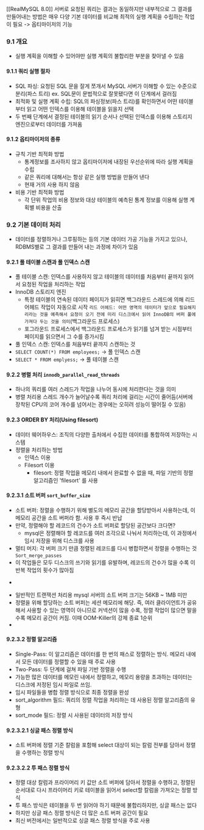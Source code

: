 [[RealMySQL 8.0]]
서버로 요청된 쿼리는 결과는 동일하지만 내부적으로 그 결과를 만들어내는 방법은 매우 다양
기본 데이터를 비교해 최적의 실행 계획을 수립하는 작업이 필요 -> 옵티마이저의 기능

### 9.1 개요
- 실행 계획을 이해할 수 있어야만 실행 계획의 불합리한 부분을 찾아낼 수 있음
#### 9.1.1 쿼리 실행 절차
- SQL 파싱: 요청된 SQL 문을 잘게 쪼개서 MySQL 서버가 이해할 수 있는 수준으로 분리(파스 트리) ex. SQL문이 문법적으로 잘못됐다면 이 단계에서 걸러짐
- 최적화 및 실행 계획 수립: SQL의 파싱정보(파스 트리)를 확인하면서 어떤 테이블부터 읽고 어떤 인덱스를 이용해 테이블을 읽을지 선택
- 두 번째 단계에서 결정된 테이블의 읽기 순서나 선택된 인덱스를 이용해 스토리지 엔진으로부터 데이터를 가져옴

#### 9.1.2 옵티마이저의 종류
- 규칙 기반 최적화 방법
	- 통계정보를 조사하지 않고 옵티마이저에 내장된 우선순위에 따라 실행 계획을 수립
	- 같은 쿼리에 대해서는 항상 같은 실행 방법을 만들어 낸다
	- 현재 거의 사용 하지 않음
- 비용 기반 최적화 방법
	- 각 단위 작업의 비용 정보와 대상 테이블의 예측된 통계 정보를 이용해 실행 계획별 비용을 산출
### 9.2 기본 데이터 처리
- 데이터를 정렬하거나 그루핑하는 등의 기본 데이터 가공 기능을 가지고 있으나, RDBMS별로 그 결과를 만들어 내는 과정에 차이가 있음
#### 9.2.1 풀 테이블 스캔과 풀 인덱스 스캔
- 풀 테이블 스캔: 인덱스를 사용하지 않고 테이블의 데이터를 처음부터 끝까지 읽어서 요청된 작업을 처리하는 작업
- InnoDB 스토리지 엔진
	- 특정 테이블의 연속된 데이터 페이지가 읽히면 백그라운드 스레드에 의해 리드 어헤드 작업이 자동으로 시작
		`리드 어헤드: 어떤 영역의 데이터가 앞으로 필요해지리라는 것을 예측해서 요청이 오기 전에 미리 디스크에서 읽어 InnoDB의 버퍼 풀에 가져다 두는 것을 의미`(백그라운드 프로세스)
	- 포그라운드 프로세스에서 백그라운드 프로세스가 읽기를 넘겨 받는 시점부터 페이지를 읽으면서 그 수를 증가시킴
- 풀 인덱스 스캔: 인덱스를 처음부터 끝까지 스캔하는 것
- `SELECT COUNT(*) FROM employees;` -> 풀 인덱스 스캔
- `SELECT * FROM emplyess;` -> 풀 테이블 스캔
#### 9.2.2 병렬 처리 `innodb_parallel_read_threads`
- 하나의 쿼리를 여러 스레드가 작업을 나누어 동시에 처리한다는 것을 의미
- 병렬 처리용 스레드 개수가 늘어날수록 쿼리 처리에 걸리는 시간이 줄어듬(서버에 장착된 CPU의 코어 개수를 넘어서는 경우에는 오히려 성능이 떨어질 수 있음)
#### 9.2.3 ORDER BY 처리(Using filesort)
- 데이터 웨어하우스: 조직의 다양한 출처에서 수집한 데이터를 통합하여 저장하는 시스템
- 정렬을 처리하는 방법
	- 인덱스 이용
	- Filesort 이용
		- filesort: 정렬 작업을 메모리 내에서 완료할 수 없을 때, 파일 기반의 정렬 알고리즘인 'filesort' 를 사용
#### 9.2.3.1 소트 버퍼 `sort_buffer_size`
- 소트 버퍼: 정렬을 수행하기 위해 별도의 메모리 공간을 할당받아서 사용하는데, 이 메모리 공간을 소트 버퍼라 함. 사용 후 즉시 반납
- 만약, 정렬해야 할 레코드의 건수가 소트 버퍼로 할당된 공간보다 크다면?
	- mysql은 정렬해야 할 레코드를 여러 조각으로 나눠서 처리하는데, 이 과정에서 임시 저장을 위해 디스크를 사용
- 멀티 머지: 각 버퍼 크기 만큼 정렬된 레코드를 다시 병합하면서 정렬을 수행하는 것 `Sort_merge_passes`
- 이 작업들은 모두 디스크의 쓰기와 읽기를 유발하며, 레코드의 건수가 많을 수록 이 반복 작업의 횟수가 많아짐
- ``` select * from salaries order by to_date limit 99999999,1; 이 쿼리에서 to_date 컬럼에 인덱스가 있다면 물리적으로 정렬된 상태로 저장
- 일반적인 트랜잭션 처리용 mysql 서버의 소트 버퍼 크기는 56KB ~ 1MB 미만
- 정렬을 위해 할당하는 소트 버퍼는 세션 메모리에 해당. 즉, 여러 클라이언트가 공유해서 사용할 수 있는 영역이 아니므로 커넥션이 많을 수록, 정렬 작업이 많으면 말을 수록 메모리 공간이 커짐. 이때 OOM-Killer의 강제 종료 1순위
- 
#### 9.2.3.2 정렬 알고리즘
- Single-Pass: 이 알고리즘은 데이터를 한 번의 패스로 정렬하는 방식. 메모리 내에서 모든 데이터를 정렬할 수 있을 때 주로 사용
- Two-Pass: 두 단계에 걸쳐 파일 기반 정렬을 수행
- 가능한 많은 데이터를 메모린 내에서 정렬하고, 메모리 용량을 초과하는 데이터는 디스크에 저정된 임시 파일로 쓰임. 
- 임시 파일들을 병합 정렬 방식으로 최종 정렬을 완성
- sort_algorithm 필드: 쿼리의 정렬 작업을 처리하는 데 사용된 정렬 알고리즘의 유형
- sort_mode 필드: 정렬 시 사용된 데이터의 저장 방식

#### 9.2.3.2.1 싱글 패스 정렬 방식
- 소트 버퍼에 정렬 기준 칼럼을 포함해 select 대상이 되는 칼럼 전부를 담아서 정렬을 수행하는 정렬 방식
#### 9.2.3.2.2 투 패스 정렬 방식
- 정렬 대상 칼럼과 프라이머리 키 값만 소트 버퍼에 담아서 정렬을 수행하고, 정렬된 순서대로 다시 프라이머리 키로 테이블을 읽어서 select할 칼럼을 가져오는 정렬 방식
- 투 패스 방식은 테이블을 두 번 읽어야 하기 때문에 불합리하지만, 싱글 패스는 없다
- 하지만 싱글 패스 정렬 방식은 더 많은 소트 버퍼 공간이 필요
- 최신 버전에서는 일반적으로 싱글 패스 정렬 방식을 주로 사용